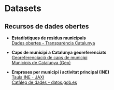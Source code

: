 # Datasets

## Recursos de dades obertes

- **Estadístiques de residus municipals**  
  [Dades obertes - Transparència Catalunya](https://analisi.transparenciacatalunya.cat/Medi-Ambient/Estad-stiques-de-residus-municipals/69zu-w48s/about_data)

- **Caps de municipi a Catalunya georeferenciats**  
  [Georeferenciació de caps de municipi](https://analisi.transparenciacatalunya.cat/Sector-P-blic/Caps-de-municipi-de-Catalunya-georeferenciats/wpyq-we8x/about_data)  
  [Municipis de Catalunya (Geo)](https://analisi.transparenciacatalunya.cat/Urbanisme-infraestructures/Municipis-Catalunya-Geo/9aju-tpwc/about_data)

- **Empreses per municipi i activitat principal (INE)**  
  [Taula INE - JAXI](https://www.ine.es/jaxiT3/Tabla.htm?t=4721)  
  [Catàleg de dades - datos.gob.es](https://datos.gob.es/es/catalogo/ea0010587-empresas-por-municipio-y-actividad-principal-dir-identificador-api-4721)
